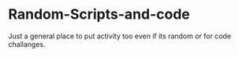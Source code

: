 # Random-Scripts-and-code
Just a general place to put activity too even if its random or for code challanges.
